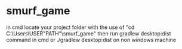 # smurf_game

in cmd locate your project folder with the use of "cd C:\Users\USER\"PATH"\smurf_game"
then run gradlew desktop:dist command in cmd or ./gradlew desktop:dist on non windows machine
